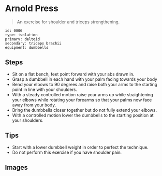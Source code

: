 # Arnold Press

> An exercise for shoulder and triceps strengthening.

``` 
id: 0006 
type: isolation 
primary: deltoid 
secondary: triceps brachii 
equipment: dumbbells 
``` 


## Steps


 - Sit on a flat bench, feet point forward with your abs drawn in.
 - Grasp a dumbbell in each hand with your palm facing towards your body
 - Bend your elbows to 90 degrees and raise both your arms to the starting point in line with your shoulders.
 - With a steady controlled motion raise your arms up while straightening your elbows while rotating your forearms so that your palms now face away from your body.
 - Bring the dumbbells closer together but do not fully extend your elbows.
 - With a controlled motion lower the dumbbells to the starting position at your shoulders.

## Tips


 - Start with a lower dumbbell weight in order to perfect the technique.
 - Do not perform this exercise if you have shoulder pain.

## Images



